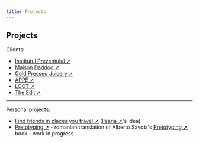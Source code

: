 ```yaml
---
title: Projects
---
```


Projects
--------

Clients:

- [Institutul Prezentului ➚](https://institutulprezentului.ro)
- [Maison Daddoo ➚](https://maisondadoo.ro/)
- [Cold Pressed Juicery ➚](https://coldpressedjuicery.co/)
- [APPE ➚](https://appe.ro/)
- [LOOT ➚](https://weareloot.com/)
- [The Edit ➚](https://theedit.ro/)

---

Personal projects:

- [Find friends in places you travel ➚](https://vlad.nastasiu.com/wtg/) ([Ileana ➚](https://www.facebook.com/ileana.ghita)'s idea)
- [Pretotyping ➚](https://pretotyping.ro) - romanian translation of Alberto Savoia's [Pretotyping ➚](http://www.pretotyping.org/) book - work in progress